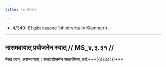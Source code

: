 ```yaml
---
title: ९४ टिप्पण्यः

---
```

- 4/340: E1 gibt cayane 'bhinirvṛtta in Klammern

____________________________________________


## नासमवायात् प्रयोजनेन स्यात् // MS_४,३.३१ //

नैतद् एवम्, असमवायात्। शब्दप्रयोजनेन शब्दार्थेनेत्य् अर्थः+++({4/341})+++
